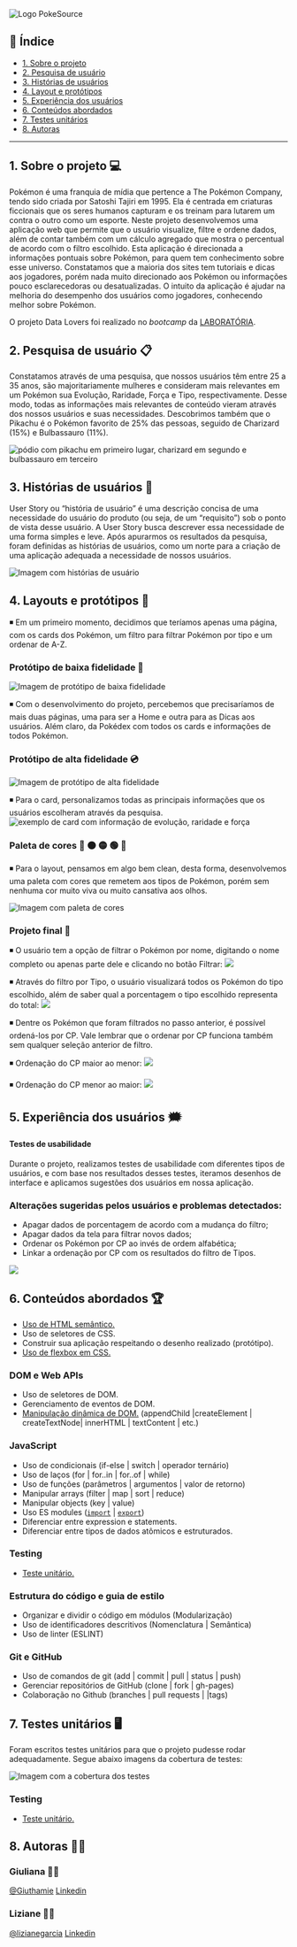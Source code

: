 <img src="logo.png" alt="Logo PokeSource"> 

## :round_pushpin: Índice

* [1. Sobre o projeto](#1-sobre-oprojeto)
* [2. Pesquisa de usuário](#2-pesquisa-deusuário)
* [3. Histórias de usuários](#3-históriasde-usuários)
* [4. Layout e protótipos](#4-layout-eprotótipos)
* [5. Experiência dos usuários](#5-experiência-dosusuários)
* [6. Conteúdos abordados](#6-conteúdos-abordados)
* [7. Testes unitários](#7-testesunitários)
* [8. Autoras](#8-autoras)

---

## 1. Sobre o projeto  :computer:

Pokémon é uma franquia de mídia que pertence a The Pokémon Company, tendo sido criada por Satoshi Tajiri em 1995. Ela é centrada em criaturas ficcionais que os seres humanos capturam e os treinam para lutarem um contra o outro como um esporte.
Neste projeto desenvolvemos uma aplicação web que permite que o usuário visualize, filtre e ordene dados, além de contar também com um cálculo agregado que mostra o percentual de acordo com o filtro escolhido.
Esta aplicação é direcionada a informações pontuais sobre Pokémon, para quem tem conhecimento sobre esse universo. Constatamos que a maioria dos sites tem tutoriais e dicas aos jogadores, porém nada muito direcionado aos Pokémon ou informações pouco esclarecedoras ou desatualizadas.
O intuito da aplicação é ajudar na melhoria do desempenho dos usuários como jogadores, conhecendo melhor sobre Pokémon.

O projeto Data Lovers foi realizado no  _bootcamp_ da [LABORATÓRIA](https://www.laboratoria.la/br).

## 2. Pesquisa de usuário :clipboard:

Constatamos através de uma pesquisa, que nossos usuários têm entre 25 a 35 anos, são majoritariamente mulheres e consideram mais relevantes em um Pokémon sua Evolução, Raridade, Força e Tipo, respectivamente.
Desse modo, todas as informações mais relevantes de conteúdo vieram através dos nossos usuários e suas necessidades.
Descobrimos também que o Pikachu é o Pokémon favorito de 25% das pessoas, seguido de Charizard (15%) e Bulbassauro (11%).

<img src="ranking.png" alt="pódio com pikachu em primeiro lugar, charizard em segundo e bulbassauro em terceiro">

## 3. Histórias de usuários :receipt:

User Story ou “história de usuário” é uma descrição concisa de uma necessidade do usuário do produto (ou seja, de um “requisito”) sob o ponto de vista desse usuário. A User Story busca descrever essa necessidade de uma forma simples e leve.
Após apurarmos os resultados da pesquisa, foram definidas as histórias de usuários, como um norte para a criação de uma aplicação adequada a necessidade de nossos usuários.

<img src="Histórias_de_Usuários.png" alt="Imagem com histórias de usuário">

## 4. Layouts e protótipos :art:

:black_medium_small_square: Em um primeiro momento, decidimos que teríamos apenas uma página, com os cards dos Pokémon, um filtro para filtrar Pokémon por tipo e um ordenar de A-Z.

### Protótipo de baixa fidelidade :floppy_disk:

<img src="Protótipo_Baixa_Fidelidade.png" alt="Imagem de protótipo de baixa fidelidade">

:black_medium_small_square: Com o desenvolvimento do projeto, percebemos que precisaríamos de mais duas páginas, uma para ser a Home e outra para as Dicas aos usuários. Além claro, da Pokédex com todos os cards e informações de todos Pokémon.

### Protótipo de alta fidelidade :cd:

<img src="Protótipo_Figma.jpeg" alt="Imagem de protótipo de alta fidelidade">

:black_medium_small_square: Para o card, personalizamos todas as principais informações que os usuários escolheram através da pesquisa.
<img src="card.gif" alt="exemplo de card com informação de evolução, raridade e força">

### Paleta de cores :red_circle: :orange_circle: :yellow_circle: :green_circle: :large_blue_circle:

:black_medium_small_square: Para o layout, pensamos em algo bem clean, desta forma, desenvolvemos uma paleta com cores que remetem aos tipos de Pokémon, porém sem nenhuma cor muito viva ou muito cansativa aos olhos.

<img src="Paleta_de_Cores.jpeg" alt="Imagem com paleta de cores">

### Projeto final :file_folder:

:black_medium_small_square: O usuário tem a opção de filtrar o Pokémon por nome, digitando o nome completo ou apenas parte dele e clicando no botão Filtrar:
<img src="pesquisapornome.gif">

:black_medium_small_square: Através do filtro por Tipo, o usuário visualizará todos os Pokémon do tipo escolhido, além de saber qual a porcentagem o tipo escolhido representa do total:
<img src="filtrotipos.gif">

:black_medium_small_square: Dentre os Pokémon que foram filtrados no passo anterior, é possível ordená-los por CP. Vale lembrar que o ordenar por CP funciona também sem qualquer seleção anterior de filtro.

:black_medium_small_square: Ordenação do CP maior ao menor:
<img src="ordemmax.gif">

:black_medium_small_square: Ordenação do CP menor ao maior:
<img src="ordemmin.gif">

## 5. Experiência dos usuários :right_anger_bubble:

#### Testes de usabilidade

Durante o projeto, realizamos testes de usabilidade com diferentes tipos de usuários, e com base nos resultados desses testes, iteramos desenhos de interface e aplicamos sugestões dos usuários em nossa aplicação.

### Alterações sugeridas pelos usuários e problemas detectados:

* Apagar dados de porcentagem de acordo com a mudança do filtro;
* Apagar dados da tela para filtrar novos dados;
* Ordenar os Pokémon por CP ao invés de ordem alfabética;
* Linkar a ordenação por CP com os resultados do filtro de Tipos.

<img src="pikachu.gif">

## 6. Conteúdos abordados :trophy:

- [Uso de HTML semântico.](https://developer.mozilla.org/en-US/docs/Glossary/Semantics#Semantics_in_HTML)
- Uso de seletores de CSS.
- Construir sua aplicação respeitando o desenho realizado (protótipo).
- [Uso de flexbox em CSS.](https://css-tricks.com/snippets/css/a-guide-to-flexbox/)

### DOM e Web APIs

- Uso de seletores de DOM.
- Gerenciamento de eventos de DOM.
- [Manipulação dinâmica de DOM.](https://developer.mozilla.org/pt-BR/docs/DOM/Referencia_do_DOM/Introdu%C3%A7%C3%A3o) (appendChild |createElement | createTextNode| innerHTML | textContent | etc.)

### JavaScript

- Uso de condicionais (if-else | switch | operador ternário)
- Uso de laços (for | for..in | for..of | while)
- Uso de funções (parâmetros | argumentos | valor de retorno)
- Manipular arrays (filter | map | sort | reduce)
- Manipular objects (key | value)
- Uso ES modules ([`import`](https://developer.mozilla.org/en-US/docs/Web/JavaScript/Reference/Statements/import) | [`export`](https://developer.mozilla.org/en-US/docs/Web/JavaScript/Reference/Statements/export))
- Diferenciar entre expression e statements.
- Diferenciar entre tipos de dados atômicos e estruturados.

### Testing

- [Teste unitário.](https://jestjs.io/docs/pt-BR/getting-started)

### Estrutura do código e guia de estilo

- Organizar e dividir o código em módulos (Modularização)
- Uso de identificadores descritivos (Nomenclatura | Semântica)
- Uso de linter (ESLINT)

### Git e GitHub

- Uso de comandos de git (add | commit | pull | status | push)
- Gerenciar repositórios de GitHub (clone | fork | gh-pages)
- Colaboração no Github (branches | pull requests | |tags)

## 7. Testes unitários :desktop_computer:

Foram escritos testes unitários para que o projeto pudesse rodar adequadamente.
Segue abaixo imagens da cobertura de testes:

<img src="teste.png" alt="Imagem com a cobertura dos testes">

### Testing

- [Teste unitário.](https://jestjs.io/docs/pt-BR/getting-started)

## 8. Autoras :woman_technologist:
### Giuliana :woman_artist:
[@Giuthamie](https://github.com/Giuthamie)  [Linkedin](https://www.linkedin.com/in/giuliana-thami%C3%AA/)

### Liziane :woman_artist:
[@lizianegarcia](https://github.com/lizianegarcia)  [Linkedin](https://www.linkedin.com/in/liziane-garcia-da-rosa-44ba8832/)
